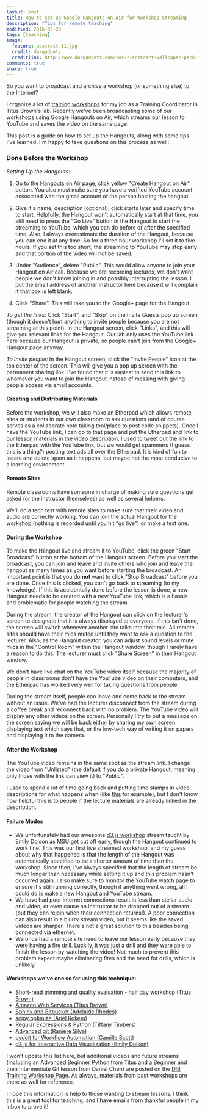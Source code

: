 ```yaml
---
layout: post
title: How to set up Google Hangouts on Air for Workshop Streaming
description: "Tips for remote teaching"
modified: 2016-03-29
tags: [teaching]
image:
  feature: abstract-11.jpg
  credit: dargadgetz
  creditlink: http://www.dargadgetz.com/ios-7-abstract-wallpaper-pack-for-iphone-5-and-ipod-touch-retina/
comments: true
share: true
---
```

So you want to broadcast and archive a workshop (or something else) to the Internet?

I organize a lot of [training workshops](http://dib-training.readthedocs.org/en/pub/) for my job as a 
Training Coordinator in Titus Brown's lab. Recently we've been broadcasting some of our workshops using
Google Hangouts on Air, which streams our lesson to YouTube and saves the video on the same page. 

This post is a guide on how to set up the Hangouts, along with some tips I've learned. I'm happy to
take questions on this process as well!

### Done Before the Workshop

*Setting Up the Hangouts:*

1. Go to the [Hangouts on Air page](https://plus.google.com/hangouts/onair), click yellow "Create Hangout on Air" button. You also must make sure you have a verified YouTube account associated with the gmail account of the person hosting the hangout.

2. Give it a name, description (optional), click starts later and specify time to start. Helpfully,
the Hangout won't automatically start at that time, you still need to press the "Go Live" button in 
the Hangout to start the streaming to YouTube, which you can do before or after the specified time.
Also, I always overestimate the duration of the Hangout, because you can end it at any time. So for
a three hour workshop I'll set it to five hours. If you set this too short, the streaming to YouTube
may stop early and that portion of the video will not be saved.

3. Under "Audience", delete "Public". This would allow anyone to join your Hangout on Air call. 
Because we are recording lectures, we don't want people we don't know joining in and possibly
interrupting the lesson. I put the email address of another instructor here because it will
complain if that box is left blank.

4. Click "Share". This will take you to the Google+ page for the Hangout. 

*To get the links:* Click "Start", and "Skip" on the Invite Guests pop up screen (though it doesn't
hurt anything to invite people because you are not streaming at this point). In the Hangout screen,
click "Links", and this will give you relevant links for the Hangout. Our lab only uses the YouTube 
link here because our Hangout is private, so people can't join from the Google+ Hangout page anyway.

*To invite people:* In the Hangout screen, click the "Invite People" icon at the top center of the
screen. This will give you a pop up screen with the permanent sharing link. I've found that it is easiest
to send this link to whomever you want to join the Hangout instead of messing with giving people access 
via email accounts.

#### Creating and Distributing Materials

Before the workshop, we will also make an Etherpad which allows remote sites or students in our own 
classroom to ask questions (and of course serves as a collaborate note taking tool/place to post
code snippets). Once I have the YouTube link, I can go to that page and put the Etherpad and link to
our lesson materials in the video description. I used to tweet out the link to the Etherpad with the
YouTube link, but we would get spammers (I guess this is a thing?) posting text ads all over the 
Etherpad. It is kind of fun to locate and delete spam as it happens, but maybe not the most conducive
to a learning environment.

#### Remote Sites

Remote classrooms have someone in charge of making sure questions get asked (or the instructor themselves)
as well as several helpers.

We'll do a tech test with remote sites to make sure that their video and audio are correctly working.
You can join the actual Hangout for the workshop (nothing is recorded until you hit "go live") or make 
a test one.

#### During the Workshop

To make the Hangout live and stream it to YouTube, click the green "Start Broadcast" button at the 
bottom of the Hangout screen. Before you start the broadcast, you can join and leave and invite others
who join and leave the hangout as many times as you want before starting the broadcast. An important point
is that you do **not** want to click "Stop Broadcast" before you are done. Once this is clicked, you can't
go back to streaming (to my knowledge). If this is accidentally done before the lesson is done, a new Hangout
needs to be created with a new YouTube link, which is a hassle and problematic for people watching the stream.

During the stream, the creator of the Hangout can click on the lecturer's screen to designate that it is 
always displayed to everyone. If this isn't done, the screen will switch whenever another site talks into
their mic. All remote sites should have their mics muted until they want to ask a question to the lecturer.
Also, as the Hangout creator, you can adjust sound levels or mute mics in the "Control Room" within the 
Hangout window, though I rarely have a reason to do this. The lecturer must click "Share Screen" in their
Hangout window.

We don't have live chat on the YouTube video itself because the majority of people in classrooms don't have
the YouTube video on their computers, and the Etherpad has worked very well for taking questions from people. 

During the stream itself, people can leave and come back to the stream without an issue. We've had the lecturer
disconnect from the stream during a coffee break and reconnect back with no problem. The YouTube video will 
display any other videos on the screen. Personally I try to put a message on the screen saying we will be back
either by sharing my own screen displaying text which says that, or the low-tech way of writing it on papers and
displaying it to the camera.

#### After the Workshop

The YouTube video remains in the same spot as the stream link. I change the video from "Unlisted" (the default
if you do a private Hangout, meaning only those with the link can view it) to "Public". 

I used to spend a lot of time going back and putting time stamps in video descriptions for what happens when (like
[this](https://www.youtube.com/watch?v=eIrZjVH0Zcg) for example), but I don't know how helpful this is to people
if the lecture materials are already linked in the description. 

#### Failure Modes

* We unfortunately had our awesome [d3.js workshop](https://www.youtube.com/watch?v=eIrZjVH0Zcg) stream taught by Emily Dolson as MSU get cut off early, though the Hangout continued to work fine. This was our first live streamed workshop, and my guess about why that happened is that the length of the Hangout was automatically specified to be a shorter amount of time than the workshop. Since then, I've always specified that the length of stream be much longer than necessary while setting it up and this problem hasn't occurred again. I also make sure to monitor the YouTube watch page to ensure it's still running correctly, though if anything went wrong, all I could do is make a new Hangout and YouTube stream.
* We have had poor internet connections result in less than stellar audio and video, or even cause an instructor to be dropped out of a stream (but they can rejoin when their connection returns!). A poor connection can also result in a blurry stream video, but it seems like the saved videos are sharper. There's not a great solution to this besides being connected via ethernet.
* We once had a remote site need to leave our lesson early because they were having a fire drill. Luckily, it was just a drill and they were able to finish the lesson by watching the video! Not much to prevent this problem expect maybe eliminating fires and the need for drills, which is unlikely.


#### Workshops we've one so far using this technique:

* [Short-read trimming and quality evaluation - half day workshop (Titus Brown)](https://www.youtube.com/watch?v=_nNq4kq1Wx0)
* [Amazon Web Services (Titus Brown)](https://www.youtube.com/watch?v=IFdBD3YdLJc)
* [Sphinx and Bitbucket (Adelaide Rhodes)](https://www.youtube.com/watch?v=ughHAjjM7Fc)
* [scipy.optimize (Ariel Rokem)](http://www.youtube.com/watch?v=0eFokR-ikaA)
* [Regular Expressions & Python (Tiffany Timbers)](https://www.youtube.com/watch?v=GklxBhgUR4g)
* [Advanced git (Raniere Silva)](https://www.youtube.com/watch?v=JTnIDMn47Pk&feature=youtu.be)
* [pydoit for Workflow Automation (Camille Scott)](http://www.youtube.com/watch?v=EfD9bWmL-1M&t=20m20s)
* [d3.js for Interactive Data Visualization (Emily Dolson)](https://www.youtube.com/watch?v=eIrZjVH0Zcg)

I won't update this list here, but additional videos and future streams (including an Advanced Beginner 
Python from Titus and a Beginner and then Intermediate Git lesson from Daniel Chen) are posted on the
[DIB Training Workshop Page](http://dib-training.readthedocs.org/en/pub/). As always, materials from past
workshops are there as well for reference.

I hope this information is help to those wanting to stream lessons. I think this is a great tool for teaching, and I have emails from thankful people in my inbox to prove it!
